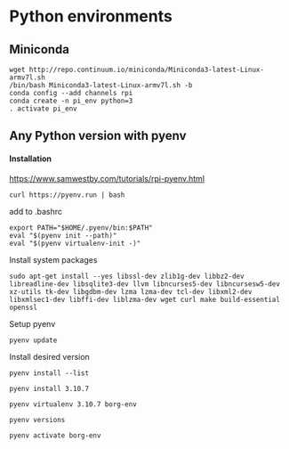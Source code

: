 # Python environments

## Miniconda
```
wget http://repo.continuum.io/miniconda/Miniconda3-latest-Linux-armv7l.sh
/bin/bash Miniconda3-latest-Linux-armv7l.sh -b
conda config --add channels rpi
conda create -n pi_env python=3
. activate pi_env
```

## Any Python version with pyenv

#### Installation
https://www.samwestby.com/tutorials/rpi-pyenv.html
```
curl https://pyenv.run | bash
```
add to .bashrc
```
export PATH="$HOME/.pyenv/bin:$PATH"
eval "$(pyenv init --path)"
eval "$(pyenv virtualenv-init -)"
```
Install system packages
```
sudo apt-get install --yes libssl-dev zlib1g-dev libbz2-dev libreadline-dev libsqlite3-dev llvm libncurses5-dev libncursesw5-dev xz-utils tk-dev libgdbm-dev lzma lzma-dev tcl-dev libxml2-dev libxmlsec1-dev libffi-dev liblzma-dev wget curl make build-essential openssl
```
Setup pyenv
```
pyenv update
```

Install desired version
```
pyenv install --list

pyenv install 3.10.7

pyenv virtualenv 3.10.7 borg-env

pyenv versions

pyenv activate borg-env
```
